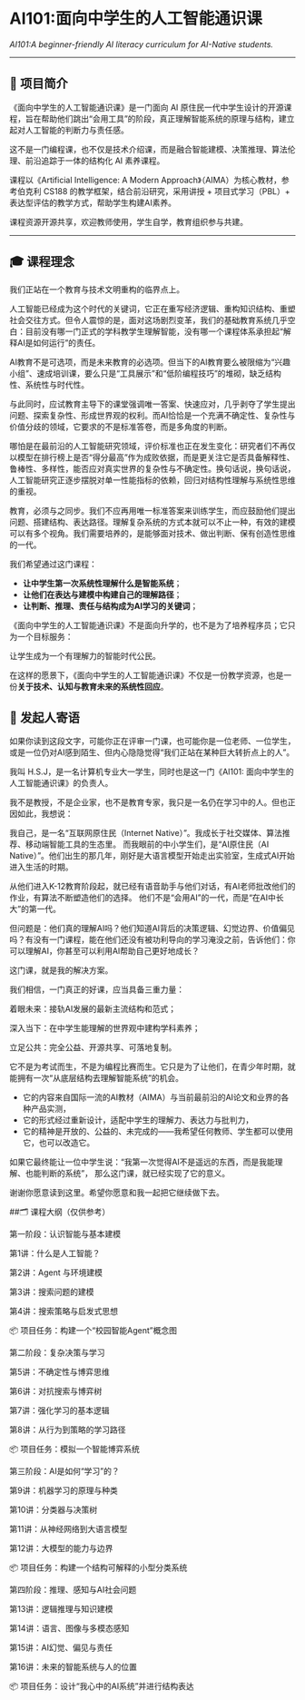 # AI101:面向中学生的人工智能通识课

*AI101:A beginner-friendly AI literacy curriculum for AI-Native students.*

---

## 📘 项目简介

《面向中学生的人工智能通识课》是一门面向 AI 原住民一代中学生设计的开源课程，旨在帮助他们跳出“会用工具”的阶段，真正理解智能系统的原理与结构，建立起对人工智能的判断力与责任感。

这不是一门编程课，也不仅是技术介绍课，而是融合智能建模、决策推理、算法伦理、前沿追踪于一体的结构化 AI 素养课程。

课程以《Artificial Intelligence: A Modern Approach》（AIMA）为核心教材，参考伯克利 CS188 的教学框架，结合前沿研究，采用讲授 + 项目式学习（PBL）+ 表达型评估的教学方式，帮助学生构建AI素养。

课程资源开源共享，欢迎教师使用，学生自学，教育组织参与共建。

---

## 🎓 课程理念

我们正站在一个教育与技术文明重构的临界点上。

人工智能已经成为这个时代的关键词，它正在重写经济逻辑、重构知识结构、重塑社会交往方式。但令人震惊的是，面对这场剧烈变革，我们的基础教育系统几乎空白：目前没有哪一门正式的学科教学生理解智能，没有哪一个课程体系承担起“解释AI是如何运行”的责任。

AI教育不是可选项，而是未来教育的必选项。但当下的AI教育要么被限缩为“兴趣小组”、速成培训课，要么只是“工具展示”和“低阶编程技巧”的堆砌，缺乏结构性、系统性与时代性。

与此同时，应试教育主导下的课堂强调唯一答案、快速应对，几乎剥夺了学生提出问题、探索复杂性、形成世界观的权利。而AI恰恰是一个充满不确定性、复杂性与价值分歧的领域，它要求的不是标准答卷，而是多角度的判断。

哪怕是在最前沿的人工智能研究领域，评价标准也正在发生变化：研究者们不再仅以模型在排行榜上是否“得分最高”作为成败依据，而是更关注它是否具备解释性、鲁棒性、多样性，能否应对真实世界的复杂性与不确定性。换句话说，换句话说，人工智能研究正逐步摆脱对单一性能指标的依赖，回归对结构性理解与系统性思维的重视。

教育，必须与之同步。我们不应再用唯一标准答案来训练学生，而应鼓励他们提出问题、搭建结构、表达路径。理解复杂系统的方式本就可以不止一种，有效的建模可以有多个视角。我们需要培养的，是能够面对技术、做出判断、保有创造性思维的一代。

我们希望通过这门课程：

- **让中学生第一次系统性理解什么是智能系统**；
- **让他们在表达与建模中构建自己的理解路径**；
- **让判断、推理、责任与结构成为AI学习的关键词**；

《面向中学生的人工智能通识课》不是面向升学的，也不是为了培养程序员；它只为一个目标服务：

让学生成为一个有理解力的智能时代公民。

在这样的愿景下，《面向中学生的人工智能通识课》不仅是一份教学资源，也是一份**关于技术、认知与教育未来的系统性回应**。

## 📝 发起人寄语
如果你读到这段文字，可能你正在评审一门课，也可能你是一位老师、一位学生，或是一位仍对AI感到陌生、但内心隐隐觉得“我们正站在某种巨大转折点上的人”。

我叫 H.S.J，是一名计算机专业大一学生，同时也是这一门《AI101: 面向中学生的人工智能通识课》的负责人。

我不是教授，不是企业家，也不是教育专家，我只是一名仍在学习中的人。但也正因如此，我想说：

我自己，是一名“互联网原住民（Internet Native）”。我成长于社交媒体、算法推荐、移动端智能工具的生态里。
而我眼前的中小学生们，是“AI原住民（AI Native）”。他们出生的那几年，刚好是大语言模型开始走出实验室，生成式AI开始进入生活的时期。

从他们进入K-12教育阶段起，就已经有语音助手与他们对话，有AI老师批改他们的作业，有算法不断塑造他们的选择。
他们不是“会用AI”的一代，而是“在AI中长大”的第一代。

但问题是：他们真的理解AI吗？他们知道AI背后的决策逻辑、幻觉边界、价值偏见吗？有没有一门课程，能在他们还没有被功利导向的学习淹没之前，告诉他们：你可以理解AI，你甚至可以利用AI帮助自己更好地成长？

这门课，就是我的解决方案。

我们相信，一门真正的好课，应当具备三重力量：

着眼未来：接轨AI发展的最新主流结构和范式；

深入当下：在中学生能理解的世界观中建构学科素养；

立足公共：完全公益、开源共享、可落地复制。

它不是为考试而生，不是为编程比赛而生。它只是为了让他们，在青少年时期，就能拥有一次“从底层结构去理解智能系统”的机会。

- 它的内容来自国际一流的AI教材（AIMA）与当前最前沿的AI论文和业界的各种产品实测，
- 它的形式经过重新设计，适配中学生的理解力、表达力与批判力，
- 它的精神是开放的、公益的、未完成的——我希望任何教师、学生都可以使用它，也可以改造它。

如果它最终能让一位中学生说：“我第一次觉得AI不是遥远的东西，而是我能理解、也能判断的系统”，
那么这门课，就已经实现了它的意义。

谢谢你愿意读到这里。希望你愿意和我一起把它继续做下去。


##🗂 课程大纲（仅供参考）

第一阶段：认识智能与基本建模

第1讲：什么是人工智能？

第2讲：Agent 与环境建模

第3讲：搜索问题的建模

第4讲：搜索策略与启发式思想

📦 项目任务：构建一个“校园智能Agent”概念图

第二阶段：复杂决策与学习

第5讲：不确定性与博弈思维

第6讲：对抗搜索与博弈树

第7讲：强化学习的基本逻辑

第8讲：从行为到策略的学习路径

📦 项目任务：模拟一个智能博弈系统

第三阶段：AI是如何“学习”的？

第9讲：机器学习的原理与种类

第10讲：分类器与决策树

第11讲：从神经网络到大语言模型

第12讲：大模型的能力与边界

📦 项目任务：构建一个结构可解释的小型分类系统

第四阶段：推理、感知与AI社会问题

第13讲：逻辑推理与知识建模

第14讲：语言、图像与多模态感知

第15讲：AI幻觉、偏见与责任

第16讲：未来的智能系统与人的位置

📦 项目任务：设计“我心中的AI系统”并进行结构表达





